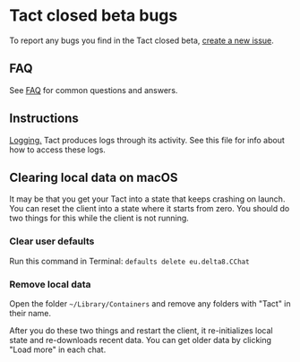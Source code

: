 # Tact closed beta bugs

To report any bugs you find in the Tact closed beta, [create a new issue][new].

## FAQ

See [FAQ](FAQ.md) for common questions and answers.

## Instructions

[Logging.](Logging.md) Tact produces logs through its activity. See this file for info about how to access these logs.

[new]: https://github.com/tact/beta-bugs/issues/new/choose

## Clearing local data on macOS

It may be that you get your Tact into a state that keeps crashing on launch. You can reset the client into a state where it starts from zero. You should do two things for this while the client is not running.

### Clear user defaults

Run this command in Terminal: `defaults delete eu.delta8.CChat`

### Remove local data

Open the folder `~/Library/Containers` and remove any folders with "Tact" in their name.

After you do these two things and restart the client, it re-initializes local state and re-downloads recent data. You can get older data by clicking "Load more" in each chat.
